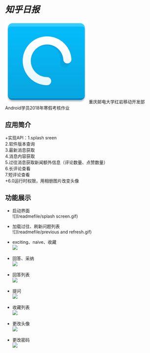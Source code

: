 # *知乎日报*
![日报icon](readmefile/icon2.png)
重庆邮电大学红岩移动开发部Android学员2018年寒假考核作业
## 应用简介
+实现API：1.splash sreen\
2.软件版本查询\
3.最新消息获取\
4.消息内容获取\
5.过往消息获取新闻额外信息（评论数量、点赞数量）\
6.长评论查看\
7.短评论查看\
+6.0运行时权限，用相册图片改变头像


## 功能展示
+ 启动界面<br>
![](readmefile/splash screen.gif)

+ 加载过往、刷新问题列表<br>
![](readmefile/previous and refresh.gif)

+ exciting、naive、收藏<br>
![](readmefile/收藏.gif)

+ 回答、采纳<br>
![](readmefile/回答.gif)

+ 回答列表<br>
![](readmefile/回答列表.gif)

+ 提问<br>
![](readmefile/提问.gif)

+ 收藏列表<br>
![](readmeFile/收藏列表.gif)

+ 更改头像<br>
![](readmeFile/更改头像.gif)

+ 更改密码<br>
![](readmeFile/更改密码.gif)
